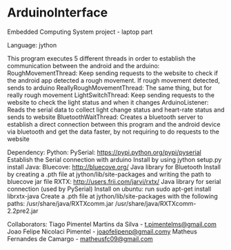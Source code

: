 ArduinoInterface
================

Embedded Computing System project - laptop part

Language: jython

This program executes 5 different threads in order to establish the communication between the android and the arduino:
	RoughMovementThread: Keep sending requests to the website to check if the android app detected a rough movement. If rough movement detected, sends to arduino
	ReallyRoughMovementThread: The same thing, but for really rough movement
	LightSwitchThread: Keep sending requests to the website to check the light status and when it changes
	ArduinoListener: Reads the serial data to collect light change status and heart-rate status and sends to website
	BluetoothWaitThread: Creates a bluetooth server to establish a direct connection between this program and the android device via bluetooth and get the data faster, by not requiring to do requests to the website 

Dependency:
	Python:
		PySerial: https://pypi.python.org/pypi/pyserial
			Establish the Serial connection with arduino
			Install by using jython setup.py install
	Java:
		Bluecove: http://bluecove.org/
			Java library for Bluetooth
			Install by creating a <name>.pth file at jython/lib/site-packages and writing the path to bluecove jar file
		RXTX: http://users.frii.com/jarvi/rxtx/
			Java library for serial connection (used by PySerial)
			Install on ubuntu: run sudo apt-get install librxtx-java
			Create a <name>.pth file at jython/lib/site-packages with the following paths:
				/usr/share/java/RXTXcomm.jar
				/usr/share/java/RXTXcomm-2.2pre2.jar
 
Collaborators:
	Tiago Pimentel Martins da Silva - t.pimentelms@gmail.com
	Joao Felipe Nicolaci Pimentel	- joaofelipenp@gmail.comy
	Matheus Fernandes de Camargo	- matheusfc09@gmail.com
